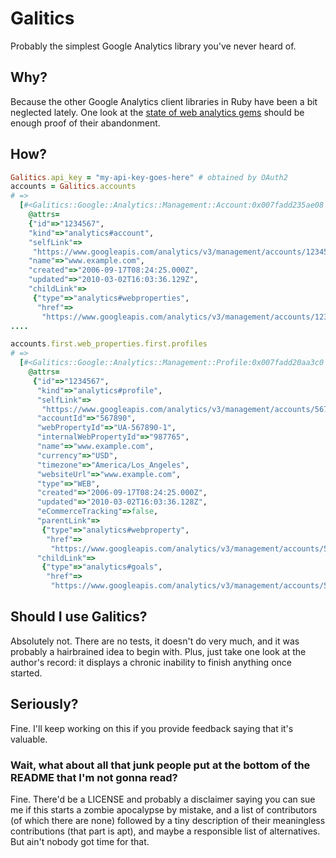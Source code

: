 # Galitics
Probably the simplest Google Analytics library you've never heard of.

## Why?
Because the other Google Analytics client libraries in Ruby have been a bit neglected lately. One look at the [state of web analytics gems](https://www.ruby-toolbox.com/categories/Web_Analytics) should be enough proof of their abandonment.

## How?

```ruby
Galitics.api_key = "my-api-key-goes-here" # obtained by OAuth2
accounts = Galitics.accounts
# => 
  [#<Galitics::Google::Analytics::Management::Account:0x007fadd235ae08
    @attrs=
    {"id"=>"1234567",
    "kind"=>"analytics#account",
    "selfLink"=>
     "https://www.googleapis.com/analytics/v3/management/accounts/1234567",
    "name"=>"www.example.com",
    "created"=>"2006-09-17T08:24:25.000Z",
    "updated"=>"2010-03-02T16:03:36.129Z",
    "childLink"=>
     {"type"=>"analytics#webproperties",
      "href"=>
       "https://www.googleapis.com/analytics/v3/management/accounts/1234567/webproperties"}}>,
....

accounts.first.web_properties.first.profiles
# => 
  [#<Galitics::Google::Analytics::Management::Profile:0x007fadd20aa3c0
    @attrs=
     {"id"=>"1234567",
      "kind"=>"analytics#profile",
      "selfLink"=>
       "https://www.googleapis.com/analytics/v3/management/accounts/567890/webproperties/UA-567890-1/profiles/1234567",
      "accountId"=>"567890",
      "webPropertyId"=>"UA-567890-1",
      "internalWebPropertyId"=>"987765",
      "name"=>"www.example.com",
      "currency"=>"USD",
      "timezone"=>"America/Los_Angeles",
      "websiteUrl"=>"www.example.com",
      "type"=>"WEB",
      "created"=>"2006-09-17T08:24:25.000Z",
      "updated"=>"2010-03-02T16:03:36.128Z",
      "eCommerceTracking"=>false,
      "parentLink"=>
       {"type"=>"analytics#webproperty",
        "href"=>
         "https://www.googleapis.com/analytics/v3/management/accounts/567890/webproperties/UA-567890-1"},
      "childLink"=>
       {"type"=>"analytics#goals",
        "href"=>
         "https://www.googleapis.com/analytics/v3/management/accounts/567890/webproperties/UA-567890-1/profiles/1234567/goals"}}>]
```

## Should I use Galitics?
Absolutely not. There are no tests, it doesn't do very much, and it was probably a hairbrained idea to begin with. Plus, just take one look at the author's record: it displays a chronic inability to finish anything once started.

## Seriously?
Fine. I'll keep working on this if you provide feedback saying that it's valuable.

### Wait, what about all that junk people put at the bottom of the README that I'm not gonna read?
Fine. There'd be a LICENSE and probably a disclaimer saying you can sue me if this starts a zombie apocalypse by mistake, and a list of contributors (of which there are none) followed by a tiny description of their meaningless contributions (that part is apt), and maybe a responsible list of alternatives. But ain't nobody got time for that.